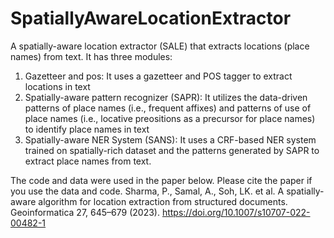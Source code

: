 # SpatiallyAwareLocationExtractor
A spatially-aware location extractor (SALE) that extracts locations (place names) from text. It has three modules:
1. Gazetteer and pos: It uses a gazetteer and POS tagger to extract locations in text
2. Spatially-aware pattern recognizer (SAPR): It utilizes the data-driven patterns of place names (i.e., frequent affixes) and patterns of use of place names (i.e., locative preositions as a precursor for place names) to identify place names in text
3. Spatially-aware NER System (SANS): It uses a CRF-based NER system trained on spatially-rich dataset and the patterns generated by SAPR to extract place names from text.

The code and data were used in the paper below. Please cite the paper if you use the data and code.
Sharma, P., Samal, A., Soh, LK. et al. A spatially-aware algorithm for location extraction from structured documents. Geoinformatica 27, 645–679 (2023). https://doi.org/10.1007/s10707-022-00482-1

